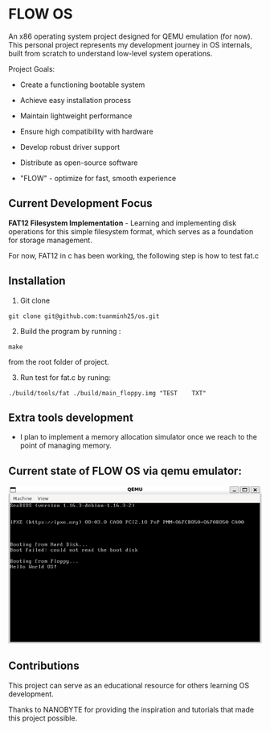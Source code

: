 # FLOW OS
An x86 operating system project designed for QEMU emulation (for now). This personal project represents my development journey in OS internals, built from scratch to understand low-level system operations.

Project Goals:

- Create a functioning bootable system

- Achieve easy installation process

- Maintain lightweight performance

- Ensure high compatibility with hardware

- Develop robust driver support

- Distribute as open-source software

- "FLOW" - optimize for fast, smooth experience 

## Current Development Focus

**FAT12 Filesystem Implementation** - Learning and implementing disk operations for this simple filesystem format, which serves as a foundation for storage management.

For now, FAT12 in c has been working, the following step is how to test fat.c 

## Installation
1. Git clone
```
git clone git@github.com:tuanminh25/os.git
```


2. Build the program by running : 

```
make
```

from the root folder of project.

3. Run test for fat.c by runing:

```
./build/tools/fat ./build/main_floppy.img "TEST    TXT"
```

## Extra tools development

- I plan to implement a memory allocation simulator once we reach to the point of managing memory.  

## Current state of FLOW OS via qemu emulator:

![Hello OS Screenshot](pics/helloOS.png)

## Contributions

This project can serve as an educational resource for others learning OS development.

Thanks to NANOBYTE for providing the inspiration and tutorials that made this project possible.
